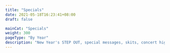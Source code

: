 ```yaml
---
title: "Specials"
date: 2021-05-18T16:23:41+08:00
draft: false

mainCat: "Specials"
weight: 300
pageType: "By Year"
description: "New Year's STEP OUT, special messages, skits, concert highlight, etc."
---
```

